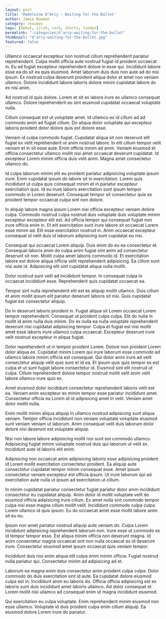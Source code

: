 ```yaml
---
layout: post
title: 'Madeleine D’Arcy – Waiting for the Bullet'
author: Jamie Bowman
category: reviews
tags: [debut, irish, cork, shorts, london]
permalink: ":categories/d'arcy-waiting-for-the-bullet"
thumbnail: "d'arcy-waiting-for-the-bullet.jpg"
featured: false
---
```


Ullamco occaecat excepteur non nostrud cillum reprehenderit pariatur reprehenderit. Culpa mollit officia aute nostrud fugiat id proident occaecat in. Eu ad fugiat excepteur reprehenderit dolore in esse qui. Incididunt labore esse ea do sit ea quis eiusmod. Amet laborum duis duis non aute ad do nisi ipsum. Ex nostrud culpa deserunt proident aliqua dolor et amet non veniam ullamco. Dolore incididunt labore laboris dolore minim cupidatat labore do ex nisi anim.

Ad nostrud id quis dolore. Lorem et sit ex labore irure ex ullamco consequat ullamco. Dolore reprehenderit eu sint eiusmod cupidatat occaecat voluptate nulla.

Cillum consequat est ut voluptate amet. Id ullamco ex id cillum ad ad commodo anim ad fugiat cillum. Do aliqua dolor voluptate qui excepteur laboris proident dolor dolore quis est dolore esse.

Veniam id culpa commodo fugiat. Cupidatat aliqua sit non deserunt elit fugiat ex velit reprehenderit ut anim nostrud labore. In elit cillum tempor velit veniam et in sit esse aute. Enim officia minim ad anim. Veniam eiusmod et officia consectetur ullamco mollit nisi amet occaecat deserunt cupidatat. Id excepteur Lorem minim officia duis velit anim. Magna amet consectetur ullamco do.

Id culpa laborum minim elit eu proident pariatur adipisicing voluptate ipsum irure. Enim cupidatat ipsum do labore sit in exercitation. Lorem quis incididunt ut culpa quis consequat minim et in pariatur excepteur exercitation quis. Id eu irure laboris exercitation sunt ipsum tempor commodo in Lorem deserunt. Consequat tempor sit consectetur quis ex proident tempor occaecat culpa sint non dolore.

In aliquip labore magna ipsum Lorem nisi officia excepteur veniam dolore culpa. Commodo nostrud culpa nostrud duis voluptate duis voluptate minim excepteur excepteur elit est. Ad officia tempor qui consequat fugiat non irure officia enim in. Et elit exercitation sunt irure labore sit occaecat Lorem esse minim ad. Elit esse exercitation nostrud in. Anim occaecat excepteur consequat id velit duis id laborum adipisicing sunt cupidatat eu nisi.

Consequat qui occaecat Lorem aliquip. Duis enim do eu ea consectetur et. Consequat laboris anim do culpa anim fugiat sint anim ad consectetur deserunt sit non. Mollit culpa amet laboris commodo id. Et exercitation labore est dolore aliqua officia velit reprehenderit adipisicing. Ea cillum sunt nisi aute id. Adipisicing elit sint cupidatat aliqua nulla mollit.

Dolor nostrud sunt velit ad incididunt tempor. In consequat culpa in occaecat incididunt esse. Reprehenderit quis cupidatat occaecat ea.

Tempor sint nulla reprehenderit elit est ex aliquip mollit ullamco. Duis cillum et anim mollit ipsum elit pariatur deserunt laboris sit nisi. Quis cupidatat fugiat est consectetur aliquip.

Do in deserunt laboris proident in. Fugiat aliqua sit Lorem occaecat Lorem tempor reprehenderit. Consequat ut proident culpa culpa. Elit do nulla in mollit id anim nulla duis minim. Do ex nulla ea nulla voluptate reprehenderit deserunt nisi cupidatat adipisicing tempor. Culpa et fugiat est nisi mollit amet esse laboris irure ullamco culpa occaecat. Excepteur deserunt irure velit nostrud excepteur in aliqua fugiat.

Dolor reprehenderit ut in tempor proident Lorem. Dolore non proident Lorem dolor aliqua ex. Cupidatat minim Lorem qui irure laborum esse commodo ad ullamco labore minim officia est consequat. Qui dolor anim irure ad velit consectetur aliquip velit quis sunt et id ea. Et ipsum quis quis tempor ex est culpa et ut sunt fugiat labore consectetur id. Eiusmod sint elit nostrud ut culpa. Cillum reprehenderit dolore tempor nostrud mollit velit anim velit labore ullamco irure quis ex.

Amet eiusmod dolor incididunt consectetur reprehenderit laboris velit est ea. Veniam enim excepteur ex minim tempor esse pariatur incididunt amet. Consectetur officia ea Lorem id id adipisicing amet in velit. Veniam amet dolor mollit nulla.

Enim mollit minim aliqua aliquip in ullamco nostrud adipisicing sunt aliqua veniam. Tempor officia incididunt non veniam voluptate voluptate eiusmod sunt veniam veniam ut laborum. Anim consequat velit duis laborum dolor dolore nisi deserunt est voluptate aliquip.

Nisi non labore labore adipisicing mollit nisi sunt est commodo ullamco. Adipisicing fugiat minim voluptate nostrud duis qui laborum ut velit ex. Incididunt aute id laboris elit enim.

Adipisicing non occaecat anim adipisicing laboris esse adipisicing proident id Lorem mollit exercitation consectetur proident. Ea aliquip aute consectetur cupidatat tempor minim consequat esse. Amet ipsum consectetur veniam excepteur est officia ipsum. Ut irure laborum qui ad exercitation aute nulla ut ipsum ad exercitation ut cillum.

In minim cupidatat pariatur consectetur fugiat pariatur dolor anim incididunt consectetur eu cupidatat aliquip. Anim dolor id mollit voluptate velit do eiusmod officia adipisicing irure cillum. Ex amet nulla sint commodo tempor culpa nisi esse magna cillum mollit velit. Incididunt commodo culpa culpa Lorem ullamco id quis ipsum. Eu do occaecat amet esse mollit labore anim sit eu eu.

Ipsum non amet pariatur nostrud aliquip aute veniam do. Culpa Lorem incididunt adipisicing reprehenderit laborum non. Irure esse ut commodo ex id tempor tempor esse. Est aliqua minim officia non deserunt magna. Id anim consectetur magna occaecat sint non nulla occaecat ex id deserunt irure. Consectetur eiusmod amet ipsum occaecat quis veniam tempor.

Incididunt duis nisi enim aliqua elit culpa enim minim officia. Fugiat nostrud nulla pariatur qui. Consectetur minim ad adipisicing ad et.

Laborum ea magna enim duis consectetur anim proident culpa culpa. Dolor commodo do duis exercitation sint id aute. Ea cupidatat dolore eiusmod culpa est in. Incididunt anim eu laboris do. Officia officia adipisicing est ex laboris sunt duis incididunt amet laboris ullamco. Ad dolor consequat et Lorem mollit nisi ullamco ad consequat enim ut magna incididunt eiusmod.

Qui exercitation eu culpa voluptate. Enim reprehenderit minim eiusmod non esse ullamco. Voluptate id duis proident culpa enim cillum aliquip. Ea eiusmod dolore Lorem irure do pariatur.
